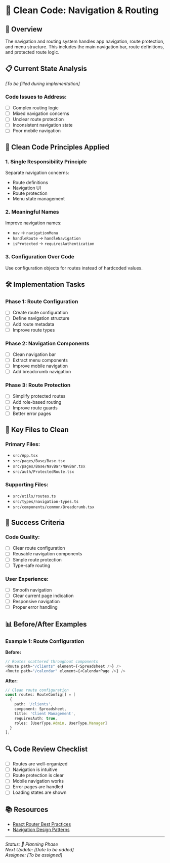 # 🧭 Clean Code: Navigation & Routing

## 🎯 Overview
The navigation and routing system handles app navigation, route protection, and menu structure. This includes the main navigation bar, route definitions, and protected route logic.

## 📋 Current State Analysis
*[To be filled during implementation]*

### Code Issues to Address:
- [ ] Complex routing logic
- [ ] Mixed navigation concerns
- [ ] Unclear route protection
- [ ] Inconsistent navigation state
- [ ] Poor mobile navigation

## 🧹 Clean Code Principles Applied

### 1. **Single Responsibility Principle**
Separate navigation concerns:
- Route definitions
- Navigation UI
- Route protection
- Menu state management

### 2. **Meaningful Names**
Improve navigation names:
- `nav` → `navigationMenu`
- `handleRoute` → `handleNavigation`
- `isProtected` → `requiresAuthentication`

### 3. **Configuration Over Code**
Use configuration objects for routes instead of hardcoded values.

## 🛠️ Implementation Tasks

### Phase 1: Route Configuration
- [ ] Create route configuration
- [ ] Define navigation structure
- [ ] Add route metadata
- [ ] Improve route types

### Phase 2: Navigation Components
- [ ] Clean navigation bar
- [ ] Extract menu components
- [ ] Improve mobile navigation
- [ ] Add breadcrumb navigation

### Phase 3: Route Protection
- [ ] Simplify protected routes
- [ ] Add role-based routing
- [ ] Improve route guards
- [ ] Better error pages

## 📝 Key Files to Clean

### Primary Files:
- `src/App.tsx`
- `src/pages/Base/Base.tsx`
- `src/pages/Base/NavBar/NavBar.tsx`
- `src/auth/ProtectedRoute.tsx`

### Supporting Files:
- `src/utils/routes.ts`
- `src/types/navigation-types.ts`
- `src/components/common/Breadcrumb.tsx`

## 🎯 Success Criteria

### Code Quality:
- [ ] Clear route configuration
- [ ] Reusable navigation components
- [ ] Simple route protection
- [ ] Type-safe routing

### User Experience:
- [ ] Smooth navigation
- [ ] Clear current page indication
- [ ] Responsive navigation
- [ ] Proper error handling

## 📊 Before/After Examples

### Example 1: Route Configuration
**Before:**
```typescript
// Routes scattered throughout components
<Route path="/clients" element={<Spreadsheet />} />
<Route path="/calendar" element={<CalendarPage />} />
```

**After:**
```typescript
// Clean route configuration
const routes: RouteConfig[] = [
  {
    path: '/clients',
    component: Spreadsheet,
    title: 'Client Management',
    requiresAuth: true,
    roles: [UserType.Admin, UserType.Manager]
  }
];
```

## 🔍 Code Review Checklist

- [ ] Routes are well-organized
- [ ] Navigation is intuitive
- [ ] Route protection is clear
- [ ] Mobile navigation works
- [ ] Error pages are handled
- [ ] Loading states are shown

## 📚 Resources

- [React Router Best Practices](https://reactrouter.com/en/main)
- [Navigation Design Patterns](https://www.nngroup.com/articles/navigation-design/)

---

*Status: 🚧 Planning Phase*  
*Next Update: [Date to be added]*  
*Assignee: [To be assigned]*
